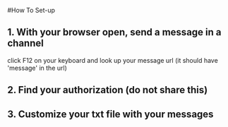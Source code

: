 #How To Set-up

## 1. With your browser open, send a message in a channel

click F12 on your keyboard and look up your message url (it should have 'message' in the url)

## 2. Find your authorization (do not share this)

## 3. Customize your txt file with your messages